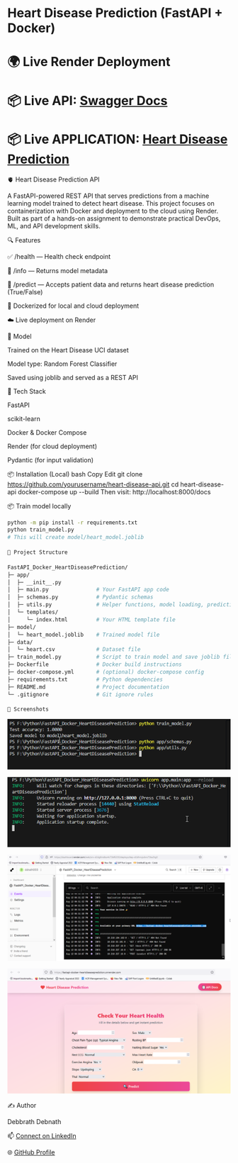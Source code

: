 # Heart Disease Prediction (FastAPI + Docker)

# 🌍 Live Render Deployment 
# 📦  Live API:  [Swagger Docs](https://heart-disease-prediction-joq2.onrender.com/docs)
# 📦  Live APPLICATION: [Heart Disease Prediction](https://fastapi-docker-heartdiseaseprediction.onrender.com)






🫀 Heart Disease Prediction API

A FastAPI-powered REST API that serves predictions from a machine learning model trained to detect heart disease. This project focuses on containerization with Docker and deployment to the cloud using Render. Built as part of a hands-on assignment to demonstrate practical DevOps, ML, and API development skills.

🔍 Features

✅ /health — Health check endpoint

📄 /info — Returns model metadata

🔮 /predict — Accepts patient data and returns heart disease prediction (True/False)

🐳 Dockerized for local and cloud deployment

☁️ Live deployment on Render


🧠 Model

Trained on the Heart Disease UCI dataset

Model type: Random Forest Classifier

Saved using joblib and served as a REST API

🚀 Tech Stack

FastAPI

scikit-learn

Docker & Docker Compose

Render (for cloud deployment)

Pydantic (for input validation)

📦 Installation (Local)
bash
Copy
Edit
git clone https://github.com/yourusername/heart-disease-api.git
cd heart-disease-api
docker-compose up --build
Then visit: http://localhost:8000/docs

📦 Train model locally
```bash
python -m pip install -r requirements.txt
python train_model.py
# This will create model/heart_model.joblib

📁 Project Structure

FastAPI_Docker_HeartDiseasePrediction/
├─ app/
│  ├─ __init__.py
│  ├─ main.py               # Your FastAPI app code
│  ├─ schemas.py            # Pydantic schemas
│  ├─ utils.py              # Helper functions, model loading, predictions
│  └─ templates/
│     └─ index.html         # Your HTML template file
├─ model/
│  └─ heart_model.joblib    # Trained model file
├─ data/
│  └─ heart.csv             # Dataset file
├─ train_model.py           # Script to train model and save joblib file
├─ Dockerfile               # Docker build instructions
├─ docker-compose.yml       # (optional) docker-compose config
├─ requirements.txt         # Python dependencies
├─ README.md                # Project documentation
└─ .gitignore               # Git ignore rules

📸 Screenshots
```
![Screenshot](https://github.com/debbrath/FastAPI_Docker_HeartDiseasePrediction/blob/main/Image/2025-08-12%2013_54_19-Window.png)

![Screenshot](https://github.com/debbrath/FastAPI_Docker_HeartDiseasePrediction/blob/main/Image/2025-08-12%2013_57_32-Window.png)

![Screenshot](https://github.com/debbrath/FastAPI_Docker_HeartDiseasePrediction/blob/main/Image/2025-08-12%2016_55_08-Window.png)

![Screenshot](https://github.com/debbrath/FastAPI_Docker_HeartDiseasePrediction/blob/main/Image/2025-08-14%2011_59_10-Window.png)




✍️ Author

Debbrath Debnath

📫 [Connect on LinkedIn](https://www.linkedin.com/in/debbrathdebnath/)

🌐 [GitHub Profile](https://github.com/debbrath)

